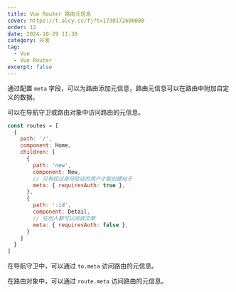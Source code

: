 ```yaml
---
title: Vue Router 路由元信息
cover: https://t.alcy.cc/fj?t=1730172600000
order: 12
date: 2024-10-29 11:30
category: 开发
tag:
  - Vue
  - Vue Router
excerpt: false
---
```


通过配置 `meta` 字段，可以为路由添加元信息，路由元信息可以在路由中附加自定义的数据。

可以在导航守卫或路由对象中访问路由的元信息。

```JavaScript
const routes = [
  {
    path: '/',
    component: Home,
    children: [
      {
        path: 'new',
        component: New,
        // 只有经过身份验证的用户才能创建帖子
        meta: { requiresAuth: true },
      },
      {
        path: ':id',
        component: Detail,
        // 任何人都可以阅读文章
        meta: { requiresAuth: false },
      }
    ]
  }
]
```

在导航守卫中，可以通过 `to.meta` 访问路由的元信息。

在路由对象中，可以通过 `route.meta` 访问路由的元信息。
